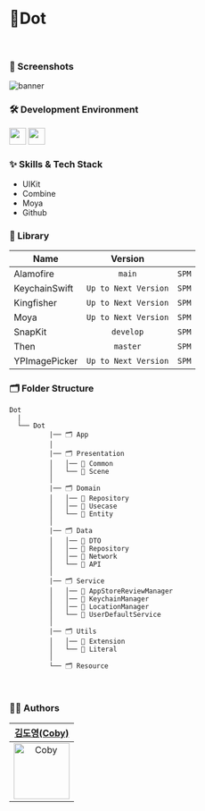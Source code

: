 
<br/>
<br/>

<div align="leading"> 
  
<h1>Dot</h1>

</div>

<br/>

### 📱 Screenshots
![banner](https://github.com/user-attachments/assets/5b2f380e-74db-4017-9c7c-749cc640b24b)
<br/>

### 🛠 Development Environment

<img height="30" src="https://img.shields.io/badge/iOS-15.0+-silver"> <img height="30" src="https://img.shields.io/badge/Xcode-16.1-blue">

### :sparkles: Skills & Tech Stack
* UIKit
* Combine
* Moya
* Github

### 🎁 Library

| Name              | Version |       |
| ----------------- | :-----: | ----- |
| Alamofire | `main` | `SPM` |
| KeychainSwift | `Up to Next Version` | `SPM` |
| Kingfisher | `Up to Next Version` | `SPM` |
| Moya | `Up to Next Version` | `SPM` |
| SnapKit | `develop` | `SPM` |
| Then | `master` | `SPM` |
| YPImagePicker | `Up to Next Version` | `SPM` |

### 🗂 Folder Structure

```
Dot
  |
  └── Dot
          |── 🗂 App
          │  
          |── 🗂 Presentation
          │   │── 📁 Common
          │   └── 📁 Scene
          │  
          |── 🗂 Domain
          │   │── 📁 Repository
          │   │── 📁 Usecase
          │   └── 📁 Entity
          │
          |── 🗂 Data
          │   │── 📁 DTO
          │   │── 📁 Repository
          │   │── 📁 Network
          │   └── 📁 API
          │
          |── 🗂 Service
          │   │── 📁 AppStoreReviewManager
          │   │── 📁 KeychainManager
          │   │── 📁 LocationManager
          │   └── 📁 UserDefaultService
          │
          |── 🗂 Utils
          │   │── 📁 Extension
          │   └── 📁 Literal
          │
          └── 🗂 Resource
```

<br/>

  
### 🧑‍💻 Authors

<div align="leading"> 

| [김도영(Coby)](https://github.com/coby5502) |
|:---:|
|<img width="100" alt="Coby" src="https://user-images.githubusercontent.com/55099365/225215430-0c1fc8ad-6e28-48c2-9473-4f943dd320f8.png">|

  
</div>
